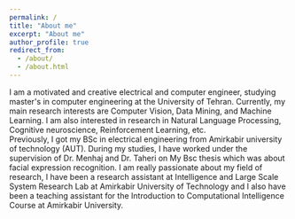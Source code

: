 ```yaml
---
permalink: /
title: "About me"
excerpt: "About me"
author_profile: true
redirect_from: 
  - /about/
  - /about.html
---
```


I am a motivated and creative electrical and computer engineer, studying master's in computer engineering at the University of Tehran. Currently, my main research interests are Computer Vision, Data Mining, and Machine Learning. I am also interested in research in Natural Language Processing, Cognitive neuroscience, Reinforcement Learning, etc.<br />
Previously, I got my BSc in electrical engineering from Amirkabir university of technology (AUT). During my studies, I have worked under the supervision of Dr. Menhaj and Dr. Taheri on My Bsc thesis which was about facial expression recognition. I am really passionate about my field of research, I have been a research assistant at Intelligence and Large Scale System Research Lab at Amirkabir University of Technology and I also have been a teaching assistant for the Introduction to Computational Intelligence Course at Amirkabir University. 
